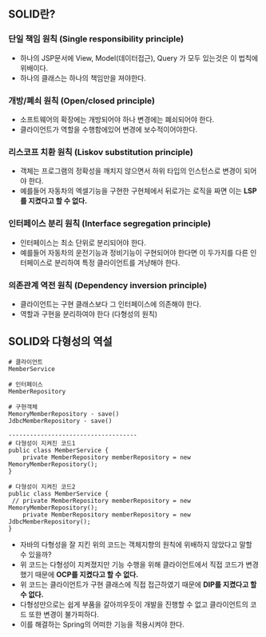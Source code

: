 ## SOLID란?
### 단일 책임 원칙 (Single responsibility principle)
+ 하나의 JSP문서에 View, Model(데이터접근), Query 가 모두 있는것은 이 법칙에 위배이다.
+ 하나의 클래스는 하나의 책임만을 져야한다.

### 개방/폐쇠 원칙 (Open/closed principle)
+ 소프트웨어의 확장에는 개방되어야 하나 변경에는 폐쇠되어야 한다.
+ 클라이언트가 역할을 수행함에있어 변경에 보수적이어야한다.

### 리스코프 치환 원칙 (Liskov substitution principle)
+ 객체는 프로그램의 정확성을 깨치지 않으면서 하위 타입의 인스턴스로 변경이 되어야 한다.
+ 예를들어 자동차의 엑셀기능을 구현한 구현체에서 뒤로가는 로직을 짜면 이는 **LSP를 지켰다고 할 수 없다.**

### 인터페이스 분리 원칙 (Interface segregation principle)
+ 인터페이스는 최소 단위로 분리되어야 한다.
+ 예를들어 자동차의 운전기능과 정비기능이 구현되어야 한다면 이 두가지를 다른 인터페이스로 분리하여 특정 클라이언트를 겨냥해야 한다.

### 의존관계 역전 원칙 (Dependency inversion principle)
+ 클라이언트는 구현 클래스보다 그 인터페이스에 의존해야 한다.
+ 역할과 구현을 분리하여야 한다 (다형성의 원칙)

## SOLID와 다형성의 역설
```
# 클라이언트
MemberService

# 인터페이스
MemberRepository

# 구현객체
MemoryMemberRepository - save()
JdbcMemberRepository - save()

------------------------------------
# 다형성이 지켜진 코드1
public class MemberService {
 	private MemberRepository memberRepository = new MemoryMemberRepository();
}

# 다형성이 지켜진 코드2
public class MemberService {
 // private MemberRepository memberRepository = new MemoryMemberRepository();
 	private MemberRepository memberRepository = new JdbcMemberRepository();
}
```
+ 자바의 다형성을 잘 지킨 위의 코드는 객체지향의 원칙에 위배하지 않았다고 말할 수 있을까?
+ 위 코드는 다형성이 지켜졌지만 기능 수행을 위해 클라이언트에서 직접 코드가 변경했기 때문에 **OCP를 지켰다고 할 수 없다.**
+ 위 코드는 클라이언트가 구현 클래스에 직접 접근하였기 때문에 **DIP를 지켰다고 할 수 없다.**
+ 다형성만으로는 쉽게 부품을 갈아끼우듯이 개발을 진행할 수 없고 클라이언트의 코드 또한 변경이 불가피하다.
+ 이를 해결하는 Spring의 어떠한 기능을 적용시켜야 한다.